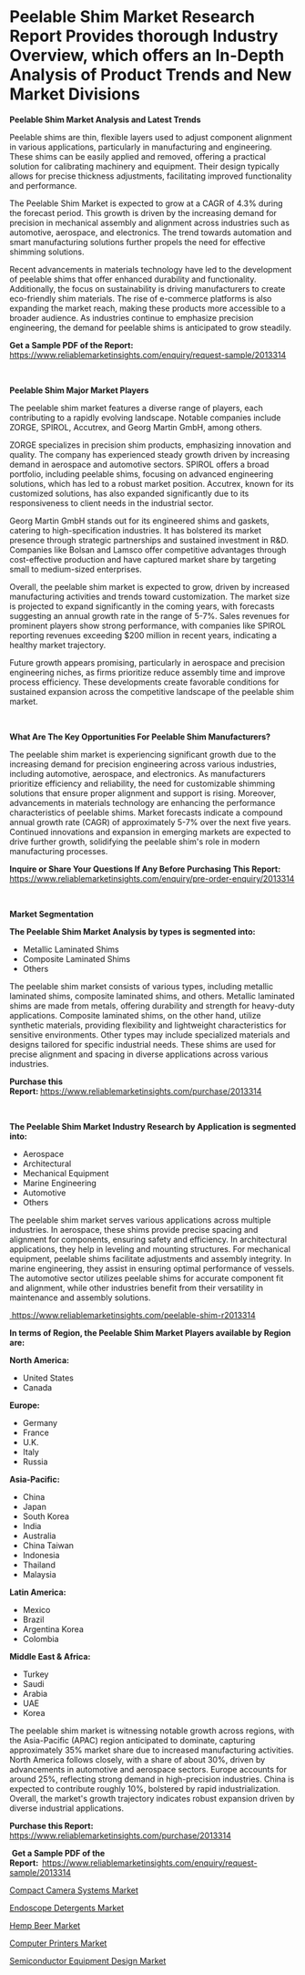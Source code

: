 <p><h1>Peelable Shim Market Research Report Provides thorough Industry Overview, which offers an In-Depth Analysis of Product Trends and New Market Divisions</h1></p><p><strong>Peelable Shim Market Analysis and Latest Trends</strong></p>
<p><p>Peelable shims are thin, flexible layers used to adjust component alignment in various applications, particularly in manufacturing and engineering. These shims can be easily applied and removed, offering a practical solution for calibrating machinery and equipment. Their design typically allows for precise thickness adjustments, facilitating improved functionality and performance.</p><p>The Peelable Shim Market is expected to grow at a CAGR of 4.3% during the forecast period. This growth is driven by the increasing demand for precision in mechanical assembly and alignment across industries such as automotive, aerospace, and electronics. The trend towards automation and smart manufacturing solutions further propels the need for effective shimming solutions. </p><p>Recent advancements in materials technology have led to the development of peelable shims that offer enhanced durability and functionality. Additionally, the focus on sustainability is driving manufacturers to create eco-friendly shim materials. The rise of e-commerce platforms is also expanding the market reach, making these products more accessible to a broader audience. As industries continue to emphasize precision engineering, the demand for peelable shims is anticipated to grow steadily.</p></p>
<p><strong>Get a Sample PDF of the Report:&nbsp;</strong> <a href="https://www.reliablemarketinsights.com/enquiry/request-sample/2013314?utm_campaign=2013&utm_medium=2&utm_source=Github&utm_content=ia&utm_term=30012025&utm_id=peelable-shim">https://www.reliablemarketinsights.com/enquiry/request-sample/2013314</a></p>
<p>&nbsp;</p>
<p><strong>Peelable Shim Major Market Players</strong></p>
<p><p>The peelable shim market features a diverse range of players, each contributing to a rapidly evolving landscape. Notable companies include ZORGE, SPIROL, Accutrex, and Georg Martin GmbH, among others.</p><p>ZORGE specializes in precision shim products, emphasizing innovation and quality. The company has experienced steady growth driven by increasing demand in aerospace and automotive sectors. SPIROL offers a broad portfolio, including peelable shims, focusing on advanced engineering solutions, which has led to a robust market position. Accutrex, known for its customized solutions, has also expanded significantly due to its responsiveness to client needs in the industrial sector.</p><p>Georg Martin GmbH stands out for its engineered shims and gaskets, catering to high-specification industries. It has bolstered its market presence through strategic partnerships and sustained investment in R&D. Companies like Bolsan and Lamsco offer competitive advantages through cost-effective production and have captured market share by targeting small to medium-sized enterprises.</p><p>Overall, the peelable shim market is expected to grow, driven by increased manufacturing activities and trends toward customization. The market size is projected to expand significantly in the coming years, with forecasts suggesting an annual growth rate in the range of 5-7%. Sales revenues for prominent players show strong performance, with companies like SPIROL reporting revenues exceeding $200 million in recent years, indicating a healthy market trajectory.</p><p>Future growth appears promising, particularly in aerospace and precision engineering niches, as firms prioritize reduce assembly time and improve process efficiency. These developments create favorable conditions for sustained expansion across the competitive landscape of the peelable shim market.</p></p>
<p>&nbsp;</p>
<p><strong>What Are The Key Opportunities For Peelable Shim Manufacturers?</strong></p>
<p><p>The peelable shim market is experiencing significant growth due to the increasing demand for precision engineering across various industries, including automotive, aerospace, and electronics. As manufacturers prioritize efficiency and reliability, the need for customizable shimming solutions that ensure proper alignment and support is rising. Moreover, advancements in materials technology are enhancing the performance characteristics of peelable shims. Market forecasts indicate a compound annual growth rate (CAGR) of approximately 5-7% over the next five years. Continued innovations and expansion in emerging markets are expected to drive further growth, solidifying the peelable shim's role in modern manufacturing processes.</p></p>
<p><strong>Inquire or Share Your Questions If Any Before Purchasing This Report:</strong> <a href="https://www.reliablemarketinsights.com/enquiry/pre-order-enquiry/2013314?utm_campaign=2013&utm_medium=2&utm_source=Github&utm_content=ia&utm_term=30012025&utm_id=peelable-shim">https://www.reliablemarketinsights.com/enquiry/pre-order-enquiry/2013314</a></p>
<p>&nbsp;</p>
<p><strong>Market Segmentation</strong></p>
<p><strong>The Peelable Shim Market Analysis by types is segmented into:</strong></p>
<p><ul><li>Metallic Laminated Shims</li><li>Composite Laminated Shims</li><li>Others</li></ul></p>
<p><p>The peelable shim market consists of various types, including metallic laminated shims, composite laminated shims, and others. Metallic laminated shims are made from metals, offering durability and strength for heavy-duty applications. Composite laminated shims, on the other hand, utilize synthetic materials, providing flexibility and lightweight characteristics for sensitive environments. Other types may include specialized materials and designs tailored for specific industrial needs. These shims are used for precise alignment and spacing in diverse applications across various industries.</p></p>
<p><strong>Purchase this Report:&nbsp;</strong><a href="https://www.reliablemarketinsights.com/purchase/2013314?utm_campaign=2013&utm_medium=2&utm_source=Github&utm_content=ia&utm_term=30012025&utm_id=peelable-shim">https://www.reliablemarketinsights.com/purchase/2013314</a></p>
<p>&nbsp;</p>
<p><strong>The Peelable Shim Market Industry Research by Application is segmented into:</strong></p>
<p><ul><li>Aerospace</li><li>Architectural</li><li>Mechanical Equipment</li><li>Marine Engineering</li><li>Automotive</li><li>Others</li></ul></p>
<p><p>The peelable shim market serves various applications across multiple industries. In aerospace, these shims provide precise spacing and alignment for components, ensuring safety and efficiency. In architectural applications, they help in leveling and mounting structures. For mechanical equipment, peelable shims facilitate adjustments and assembly integrity. In marine engineering, they assist in ensuring optimal performance of vessels. The automotive sector utilizes peelable shims for accurate component fit and alignment, while other industries benefit from their versatility in maintenance and assembly solutions.</p></p>
<p><a href="https://www.reliablemarketinsights.com/peelable-shim-r2013314?utm_campaign=2013&utm_medium=2&utm_source=Github&utm_content=ia&utm_term=30012025&utm_id=peelable-shim">&nbsp;https://www.reliablemarketinsights.com/peelable-shim-r2013314</a></p>
<p><strong>In terms of Region, the Peelable Shim Market Players available by Region are:</strong></p>
<p>
    <p> <strong> North America: </strong>
        <ul>
            <li>United States</li>
            <li>Canada</li>
        </ul>
        </p> 
    <p> <strong> Europe: </strong>
        <ul>
            <li>Germany</li>
            <li>France</li>
            <li>U.K.</li>
            <li>Italy</li>
            <li>Russia</li>
        </ul>
        </p> 
    <p> <strong> Asia-Pacific: </strong>
        <ul>
            <li>China</li>
            <li>Japan</li>
            <li>South Korea</li>
            <li>India</li>
            <li>Australia</li>
            <li>China Taiwan</li>
            <li>Indonesia</li>
            <li>Thailand</li>
            <li>Malaysia</li>
        </ul>
        </p> 
    <p> <strong> Latin America: </strong>
        <ul>
            <li>Mexico</li>
            <li>Brazil</li>
            <li>Argentina Korea</li>
            <li>Colombia</li>
        </ul>
        </p> 
    <p> <strong> Middle East & Africa: </strong>
        <ul>
            <li>Turkey</li>
            <li>Saudi</li>
            <li>Arabia</li>
            <li>UAE</li>
            <li>Korea</li>
        </ul>
    </p>
    </p>
<p><p>The peelable shim market is witnessing notable growth across regions, with the Asia-Pacific (APAC) region anticipated to dominate, capturing approximately 35% market share due to increased manufacturing activities. North America follows closely, with a share of about 30%, driven by advancements in automotive and aerospace sectors. Europe accounts for around 25%, reflecting strong demand in high-precision industries. China is expected to contribute roughly 10%, bolstered by rapid industrialization. Overall, the market's growth trajectory indicates robust expansion driven by diverse industrial applications.</p></p>
<p><strong>Purchase this Report: </strong><a href="https://www.reliablemarketinsights.com/purchase/2013314?utm_campaign=2013&utm_medium=2&utm_source=Github&utm_content=ia&utm_term=30012025&utm_id=peelable-shim">https://www.reliablemarketinsights.com/purchase/2013314</a></p>
<p>&nbsp;<strong>Get a Sample PDF of the Report:&nbsp;&nbsp;</strong><a href="https://www.reliablemarketinsights.com/enquiry/request-sample/2013314?utm_campaign=2013&utm_medium=2&utm_source=Github&utm_content=ia&utm_term=30012025&utm_id=peelable-shim">https://www.reliablemarketinsights.com/enquiry/request-sample/2013314</a></p>
<p><strong></strong></p>
<p><p><a href="https://www.linkedin.com/pulse/comprehensive-study-compact-camera-systemsmarket-segmentation-nno1c?utm_campaign=2013&utm_medium=2&utm_source=Github&utm_content=ia&utm_term=30012025&utm_id=peelable-shim">Compact Camera Systems Market</a></p><p><a href="https://www.linkedin.com/pulse/market-forecasting-change-global-endoscope-detergents-dynamics-hri6e?utm_campaign=2013&utm_medium=2&utm_source=Github&utm_content=ia&utm_term=30012025&utm_id=peelable-shim">Endoscope Detergents Market</a></p><p><a href="https://www.linkedin.com/pulse/foreign-opportunities-market-dynamics-hemp-beer-insights-pli3e?utm_campaign=2013&utm_medium=2&utm_source=Github&utm_content=ia&utm_term=30012025&utm_id=peelable-shim">Hemp Beer Market</a></p><p><a href="https://www.linkedin.com/pulse/forecasting-computer-printers-market-expected-growth-rate-61-xtkvc?utm_campaign=2013&utm_medium=2&utm_source=Github&utm_content=ia&utm_term=30012025&utm_id=peelable-shim">Computer Printers Market</a></p><p><a href="https://www.linkedin.com/pulse/semiconductor-equipment-design-market-findings-indicatinga-jyyxe?utm_campaign=2013&utm_medium=2&utm_source=Github&utm_content=ia&utm_term=30012025&utm_id=peelable-shim">Semiconductor Equipment Design Market</a></p></p>
